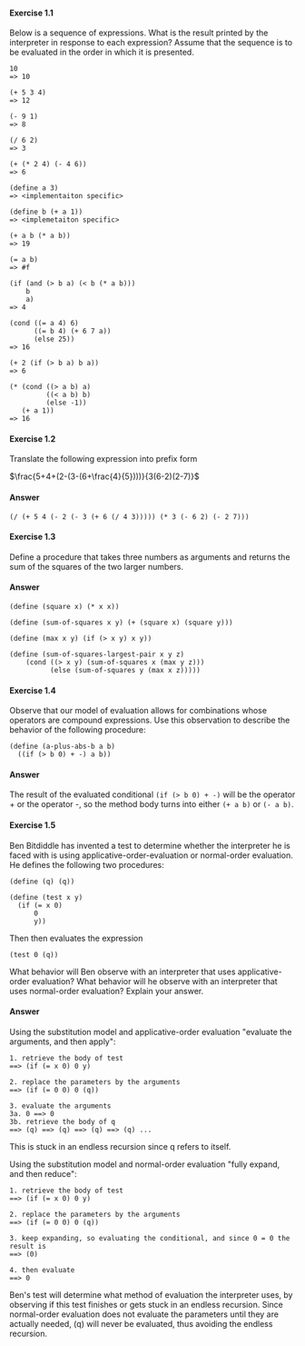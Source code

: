 #### Exercise 1.1

Below is a sequence of expressions. What is the result printed by the interpreter in response to each expression? Assume that the sequence is to be evaluated in the order in which it is presented.

    10
    => 10

    (+ 5 3 4)
    => 12

    (- 9 1)
    => 8

    (/ 6 2)
	=> 3

	(+ (* 2 4) (- 4 6))
	=> 6

	(define a 3)
	=> <implementaiton specific>

	(define b (+ a 1))
	=> <implemetaiton specific>

	(+ a b (* a b))
	=> 19

	(= a b)
	=> #f

	(if (and (> b a) (< b (* a b)))
		b
		a)
	=> 4

	(cond ((= a 4) 6)
		  ((= b 4) (+ 6 7 a))
		  (else 25))
	=> 16

	(+ 2 (if (> b a) b a))
	=> 6

	(* (cond ((> a b) a)
			 ((< a b) b)
			 (else -1))
	   (+ a 1))
	=> 16

#### Exercise 1.2
Translate the following expression into prefix form

$\frac{5+4+(2-(3-(6+\frac{4}{5})))}{3(6-2)(2-7)}$

#### Answer
    (/ (+ 5 4 (- 2 (- 3 (+ 6 (/ 4 3))))) (* 3 (- 6 2) (- 2 7)))

#### Exercise 1.3
Define a procedure that takes three numbers as arguments and returns the sum of the squares of the two larger numbers.

#### Answer
	(define (square x) (* x x))

	(define (sum-of-squares x y) (+ (square x) (square y)))

	(define (max x y) (if (> x y) x y))

	(define (sum-of-squares-largest-pair x y z)
		(cond ((> x y) (sum-of-squares x (max y z)))
			  (else (sum-of-squares y (max x z)))))

#### Exercise 1.4
Observe that our model of evaluation allows for combinations whose operators are compound expressions. Use this observation to describe the behavior of the following procedure:

    (define (a-plus-abs-b a b)
      ((if (> b 0) + -) a b))

#### Answer
The result of the evaluated conditional `(if (> b 0) + -)` will be the operator + or the operator -, so the method body turns into either `(+ a b)` or `(- a b)`.

#### Exercise 1.5
Ben Bitdiddle has invented a test to determine whether the interpreter he is faced with is using applicative-order-evaluation or normal-order evaluation. He defines the following two procedures:

	(define (q) (q))
	
	(define (test x y)
	  (if (= x 0)
	      0
		  y))

Then then evaluates the expression

	(test 0 (q))

What behavior will Ben observe with an interpreter that uses applicative-order evaluation? What behavior will he observe with an interpreter that uses normal-order evaluation? Explain your answer.

#### Answer
Using the substitution model and applicative-order evaluation "evaluate the arguments, and then apply":

	1. retrieve the body of test
	==> (if (= x 0) 0 y)

	2. replace the parameters by the arguments
	==> (if (= 0 0) 0 (q))

	3. evaluate the arguments
	3a. 0 ==> 0
	3b. retrieve the body of q
	==> (q) ==> (q) ==> (q) ==> (q) ...

This is stuck in an endless recursion since q refers to itself.

Using the substitution model and normal-order evaluation "fully expand, and then reduce":

	1. retrieve the body of test
	==> (if (= x 0) 0 y)

	2. replace the parameters by the arguments
	==> (if (= 0 0) 0 (q))

	3. keep expanding, so evaluating the conditional, and since 0 = 0 the result is
	==> (0)

	4. then evaluate
	==> 0

Ben's test will determine what method of evaluation the interpreter uses, by observing if this test finishes or gets stuck in an endless recursion. Since normal-order evaluation does not evaluate the parameters until they are actually needed, (q) will never be evaluated, thus avoiding the endless recursion.